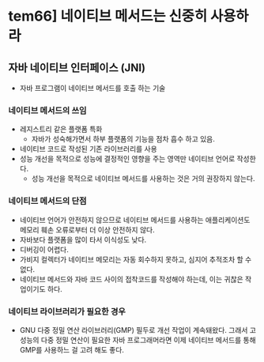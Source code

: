 # tem66] 네이티브 메서드는 신중히 사용하라
 ## 자바 네이티브 인터페이스 (JNI) 
 - 자바 프로그램이 네이티브 메서드를 호출 하는 기술 
 ### 네이티브 메서드의 쓰임 
  - 레지스트리 같은 플랫폼 특화
	  - 자바가 성숙해가면서 하부 플랫폼의 기능을 점차 흡수 하고 있음.
  - 네이티브 코드로 작성된 기존 라이브러리를 사용
  - 성능 개선을 목적으로 성능에 결정적인 영향을 주는 영역만 네이티브 언어로 작성한다. 
     - 성능 개선을 목적으로 네이티브 메서드를 사용하는 것은 거의 권장하지 않는다.
### 네이티브 메서드의 단점
 - 네이티브 언어가 안전하지 않으므로 네이티브 메서드를 사용하는 애플리케이션도 메모리 훼손 오류로부터 더 이상 안전하지 않다. 
 - 자바보다 플랫폼을 많이 타서 이식성도 낮다. 
 - 디버깅이 어렵다. 
 - 가비지 컬렉터가 네이티브 메모리는 자동 회수하지 못하고, 심지어 추적조차 할 수 없다. 
 - 네이티브 메서드와 자바 코드 사이의 접착코드를 작성해야 하는데, 이는 귀찮은 작업이기도 하다. 
 ### 네이티브 라이브러리가 필요한 경우
  - GNU 다중 정밀 연산 라이브러리(GMP) 필두로 개선 작업이 계속돼왔다. 그래서 고성능의 다중 정밀 연산이 필요한 자바 프로그래머라면 이제 네이티브 메서드를 통해 GMP를 사용하느 걸 고려 해도 좋다. 